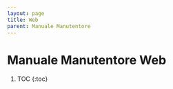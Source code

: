 ```yaml
---
layout: page
title: Web
parent: Manuale Manutentore
---
```


# Manuale Manutentore Web

1. TOC
{:toc}
